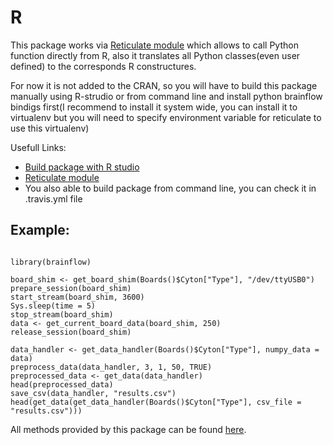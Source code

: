 # R
This package works via [Reticulate module](https://rstudio.github.io/reticulate/articles/introduction.html) which allows to call Python function directly from R, also it translates all Python classes(even user defined) to the corresponds R constructures.

For now it is not added to the CRAN, so you will have to build this package manually using R-strudio or from command line and install python brainflow bindigs first(I recommend to install it system wide, you can install it to virtualenv but you will need to specify environment variable for reticulate to use this virtualenv)

Usefull Links:
* [Build package with R studio](https://support.rstudio.com/hc/en-us/articles/200486518-Customizing-Package-Build-Options)
* [Reticulate module](https://rstudio.github.io/reticulate/articles/introduction.html)
* You also able to build package from command line, you can check it in .travis.yml file

## Example:
```

library(brainflow)

board_shim <- get_board_shim(Boards()$Cyton["Type"], "/dev/ttyUSB0")
prepare_session(board_shim)
start_stream(board_shim, 3600)
Sys.sleep(time = 5)
stop_stream(board_shim)
data <- get_current_board_data(board_shim, 250)
release_session(board_shim)

data_handler <- get_data_handler(Boards()$Cyton["Type"], numpy_data = data)
preprocess_data(data_handler, 3, 1, 50, TRUE)
preprocessed_data <- get_data(data_handler)
head(preprocessed_data)
save_csv(data_handler, "results.csv")
head(get_data(get_data_handler(Boards()$Cyton["Type"], csv_file = "results.csv")))
```
All methods provided by this package can be found [here](./brainflow/R).
